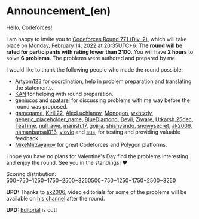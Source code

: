 # Announcement_(en)

Hello, Codeforces!

I am happy to invite you to [Codeforces Round 771 (Div. 2)](https://codeforces.com/contest/1638 "Codeforces Round 771 (Div. 2)"), which will take place on [Monday, February 14, 2022 at 20:35UTC+6](https://codeforces.com/https://www.timeanddate.com/worldclock/fixedtime.html?day=14&month=2&year=2022&hour=17&min=35&sec=0&p1=166). **The round will be rated for participants with rating lower than 2100.** You will have **2 hours** to solve **6 problems**. The problems were authored and prepared by me. 

I would like to thank the following people who made the round possible:

 * [Artyom123](https://codeforces.com/profile/Artyom123 "Гроссмейстер Artyom123") for coordination, help in problem preparation and translating the statements.
* [KAN](https://codeforces.com/profile/KAN "Легендарный гроссмейстер KAN") for helping with round preparation.
* [geniucos](https://codeforces.com/profile/geniucos "Международный гроссмейстер geniucos") and [spatarel](https://codeforces.com/profile/spatarel "Мастер spatarel") for discussing problems with me way before the round was proposed.
* [gamegame](https://codeforces.com/profile/gamegame "Легендарный гроссмейстер gamegame"), [Kirill22](https://codeforces.com/profile/Kirill22 "Международный гроссмейстер Kirill22"), [AlexLuchianov](https://codeforces.com/profile/AlexLuchianov "Международный гроссмейстер AlexLuchianov"), [Monogon](https://codeforces.com/profile/Monogon "Гроссмейстер Monogon"), [wxhtzdy](https://codeforces.com/profile/wxhtzdy "Гроссмейстер wxhtzdy"), [generic_placeholder_name](https://codeforces.com/profile/generic_placeholder_name "Гроссмейстер generic_placeholder_name"), [BlueDiamond](https://codeforces.com/profile/BlueDiamond "Гроссмейстер BlueDiamond"), [Devil](https://codeforces.com/profile/Devil "Мастер Devil"), [Ziware](https://codeforces.com/profile/Ziware "Мастер Ziware"), [Utkarsh.25dec](https://codeforces.com/profile/Utkarsh.25dec "Мастер Utkarsh.25dec"), [TeaTime](https://codeforces.com/profile/TeaTime "Мастер TeaTime"), [null_awe](https://codeforces.com/profile/null_awe "Мастер null_awe"), [manish.17](https://codeforces.com/profile/manish.17 "Мастер manish.17"), [gojira](https://codeforces.com/profile/gojira "Кандидат в мастера gojira"), [shishyando](https://codeforces.com/profile/shishyando "Эксперт shishyando"), [snowysecret](https://codeforces.com/profile/snowysecret "Эксперт snowysecret"), [ak2006](https://codeforces.com/profile/ak2006 "Специалист ak2006"), [namanbansal013](https://codeforces.com/profile/namanbansal013 "Специалист namanbansal013"), [viovlo](https://codeforces.com/profile/viovlo "Ученик viovlo") and [sus](https://codeforces.com/profile/sus "Ученик sus"), for testing and providing valuable feedback.
* [MikeMirzayanov](https://codeforces.com/profile/MikeMirzayanov "Штаб, MikeMirzayanov") for great Codeforces and Polygon platforms.

I hope you have no plans for Valentine's Day find the problems interesting and enjoy the round. See you in the standings! ❤

Scoring distribution: 500−750−1250−1750−2500−3250500−750−1250−1750−2500−3250

**UPD:** Thanks to [ak2006](https://codeforces.com/profile/ak2006 "Специалист ak2006"), video editorials for some of the problems will be available on [his channel](https://codeforces.com/https://www.youtube.com/channel/UCnZ5rC2_JY0EuYMGMiAbISg) after the round.

**UPD:** [Editorial](Tutorial_(en).md) is out!

